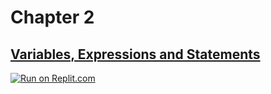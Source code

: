 # Chapter 2
## [Variables, Expressions and Statements](https://benlauwens.github.io/ThinkJulia.jl/latest/book.html#chap02)

[![Run on Replit.com](https://replit.com/badge/github/yashppawar/ThinkJuliaExercises.jl)](https://replit.com/@yashpawar/ThinkJuliaExercisesjl#Chapter2/README.md)